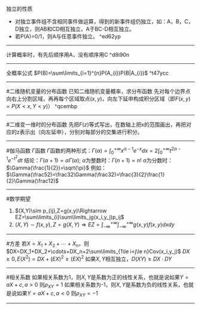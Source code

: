 独立的性质
* 对独立事件组不含相同事件做运算，得到的新事件组仍独立，如：A，B，C，D独立，则AB和CD相互独立，A于BC-D相互独立。
* 若P(A)=0/1，则A与任意事件独立。 ^ed62yp

---
计算概率时，有先后顺序用A，没有顺序用C ^d8i90n

---
全概率公式
$P(B)=\sum\limits_{i=1}^{n}P(A_{i})P(B|A_{i})$ ^t47ycc

---
#二维随机变量的分布函数 
已知二维随机变量概率，求分布函数
先对每个边界点向右上分割区域，再再每个区域取点$(x,y)$，向左下延申构成积分区域（即$F(x,y)=P(X<x,Y<y)$） ^qcembp

---
#二维变一维时的分布函数
先把$F(z)$等式写出，在数轴上把x的范围画出，再把对应的z表示出（向左延申），分别对每部分的交集进行积分。

---
#伽马函数 $\Gamma$函数
$\Gamma$函数的两种形式：$\Gamma(\alpha)=\int^{+\infty}_{0}x^{\alpha-1}e^{-x}dx=2\int^{+\infty}_{0}t^{2\alpha-1}e^{-t^{2}}dt$
结论：$\Gamma(\alpha+1)=\alpha\Gamma(\alpha);$
$\alpha$为整数时：$\Gamma(n+1)=n!$
$\alpha$为分数时：$\Gamma(\frac{1}{2})=\sqrt{\pi}$
例如：$\Gamma(\frac52)=\frac32\Gamma(\frac32)=\frac{3}{2}\frac{1}{2}\Gamma(\frac12)$

---
#数学期望
1. $(X,Y)\sim p_{ij},Z=g(x,y)\Rightarrow EZ=\sum\limits_{i}\sum\limits_jg(x_i,y_j)p_ij$
2. $(X,Y)\sim f(x,y),Z=g(X,Y)\Rightarrow EZ=\int^{+\infty}_{-\infty}\int^{+\infty}_{-\infty}g(x,y)f(x,y)dxdy$

---
#方差
若$X=X_1+X_2+\cdots+X_n$，则$DX=DX_1+DX_2+\cdots+DX_n+2\sum\limits_{1\le i<j\le n}Cov(x_i,y_j)$
$DX\ge 0,E(X^{2})=DX+(EX)^{2}\ge (EX)^2$
如果$X,Y$相互独立，$D(XY)\ge DX\cdot DY$

---
#相关系数
如果相关系数为1，则$X,Y$是系数为正的线性关系，也就是说如果$Y=aX+c,a>0$
则$\rho_{XY}=1$
如果相关系数为-1，则$X,Y$是系数为负的线性关系，也就是说如果$Y=aX+c,a<0$
则$\rho_{XY}=-1$

---
